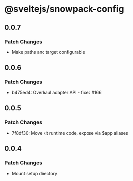 # @sveltejs/snowpack-config

## 0.0.7

### Patch Changes

- Make paths and target configurable

## 0.0.6

### Patch Changes

- b475ed4: Overhaul adapter API - fixes #166

## 0.0.5

### Patch Changes

- 7f8df30: Move kit runtime code, expose via \$app aliases

## 0.0.4

### Patch Changes

- Mount setup directory

